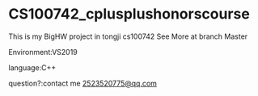 # CS100742_cplusplushonorscourse
This is my BigHW project in tongji cs100742
See More at branch Master

Environment:VS2019 

language:C++

question?:contact me 2523520775@qq.com

